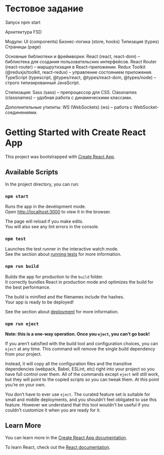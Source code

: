 # Тестовое задание 

Запуск npm start

Архитектура FSD

Модули:
UI (components)
Бизнес-логика (store, hooks)
Типизация (types)
Страницы (page)

Основные библиотеки и фреймворки:
React (react, react-dom) – библиотека для создания пользовательских интерфейсов.
React Router (react-router) – маршрутизация в React-приложении.
Redux Toolkit (@reduxjs/toolkit, react-redux) – управление состоянием приложения.
TypeScript (typescript, @types/react, @types/react-dom, @types/node) – строго типизированный JavaScript.

Стилизация:
Sass (sass) – препроцессор для CSS.
Classnames (classnames) – удобная работа с динамическими классами.

Дополнительные утилиты:
WS (WebSockets) (ws) – работа с WebSocket-соединениями.

# Getting Started with Create React App

This project was bootstrapped with [Create React App](https://github.com/facebook/create-react-app).

## Available Scripts

In the project directory, you can run:

### `npm start`

Runs the app in the development mode.\
Open [http://localhost:3000](http://localhost:3000) to view it in the browser.

The page will reload if you make edits.\
You will also see any lint errors in the console.

### `npm test`

Launches the test runner in the interactive watch mode.\
See the section about [running tests](https://facebook.github.io/create-react-app/docs/running-tests) for more information.

### `npm run build`

Builds the app for production to the `build` folder.\
It correctly bundles React in production mode and optimizes the build for the best performance.

The build is minified and the filenames include the hashes.\
Your app is ready to be deployed!

See the section about [deployment](https://facebook.github.io/create-react-app/docs/deployment) for more information.

### `npm run eject`

**Note: this is a one-way operation. Once you `eject`, you can’t go back!**

If you aren’t satisfied with the build tool and configuration choices, you can `eject` at any time. This command will remove the single build dependency from your project.

Instead, it will copy all the configuration files and the transitive dependencies (webpack, Babel, ESLint, etc) right into your project so you have full control over them. All of the commands except `eject` will still work, but they will point to the copied scripts so you can tweak them. At this point you’re on your own.

You don’t have to ever use `eject`. The curated feature set is suitable for small and middle deployments, and you shouldn’t feel obligated to use this feature. However we understand that this tool wouldn’t be useful if you couldn’t customize it when you are ready for it.

## Learn More

You can learn more in the [Create React App documentation](https://facebook.github.io/create-react-app/docs/getting-started).

To learn React, check out the [React documentation](https://reactjs.org/).
